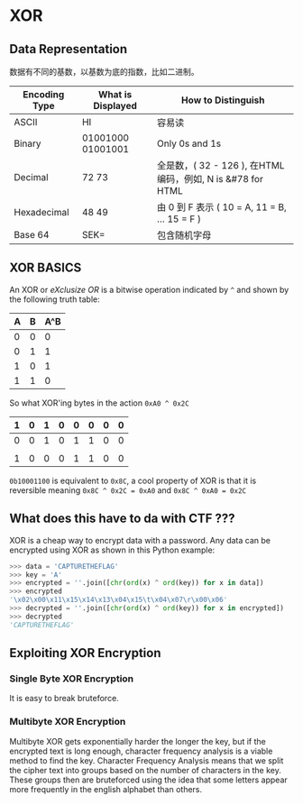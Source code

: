 # XOR



## Data Representation

数据有不同的基数，以基数为底的指数，比如二进制。

| Encoding Type | What is Displayed | How to Distinguish                                         |
| ------------- | ----------------- | ---------------------------------------------------------- |
| ASCII         | HI                | 容易读                                                     |
| Binary        | 01001000 01001001 | Only 0s and 1s                                             |
| Decimal       | 72 73             | 全是数，( 32 - 126 ), 在HTML编码，例如, N is &#78 for HTML |
| Hexadecimal   | 48 49             | 由 0 到 F 表示 ( 10 = A, 11 = B, … 15 = F )                |
| Base 64       | SEK=              | 包含随机字母                                               |



## XOR BASICS

An XOR or *eXclusize OR* is a bitwise operation indicated by `^` and shown by the following truth table:

| A    | B    | A^B  |
| ---- | ---- | ---- |
| 0    | 0    | 0    |
| 0    | 1    | 1    |
| 1    | 0    | 1    |
| 1    | 1    | 0    |

So what XOR'ing bytes in the action `0xA0 ^ 0x2C`

| 1    | 0    | 1    | 0    | 0    | 0    | 0    | 0    |
| ---- | ---- | ---- | ---- | ---- | ---- | ---- | ---- |
| 0    | 0    | 1    | 0    | 1    | 1    | 0    | 0    |
|      |      |      |      |      |      |      |      |
| 1    | 0    | 0    | 0    | 1    | 1    | 0    | 0    |

`0b10001100` is equivalent to `0x8C`, a cool property of XOR is that it is reversible  meaning `0x8C ^ 0x2C = 0xA0` and `0x8C ^ 0xA0 = 0x2C`



## What does this have to da with CTF ???

XOR is a cheap way to encrypt data with a password. Any data can be encrypted using XOR as shown in this Python example:



```python
>>> data = 'CAPTURETHEFLAG'
>>> key = 'A'
>>> encrypted = ''.join([chr(ord(x) ^ ord(key)) for x in data])
>>> encrypted
'\x02\x00\x11\x15\x14\x13\x04\x15\t\x04\x07\r\x00\x06'
>>> decrypted = ''.join([chr(ord(x) ^ ord(key)) for x in encrypted])
>>> decrypted
'CAPTURETHEFLAG'
```



## Exploiting XOR Encryption

### Single Byte XOR Encryption

It is easy to break bruteforce.

### Multibyte XOR Encryption

Multibyte XOR gets exponentially harder the longer the key, but if the encrypted text is long enough, character frequency analysis is a viable method to find the key. Character Frequency Analysis means that we split the cipher text into groups based on the number of characters in the key. These groups then are bruteforced using the idea that some letters appear more frequently in the english alphabet than others.
